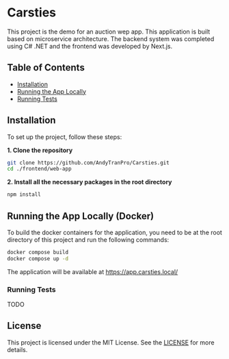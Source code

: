 # Carsties

This project is the demo for an auction wep app. This application is built based on microservice architecture. The backend system was completed using C# .NET and the frontend was developed by Next.js.

## Table of Contents

- [Installation](#installation)
- [Running the App Locally](#running-the-development-server)
- [Running Tests](#running-tests)

## Installation

To set up the project, follow these steps:

**1. Clone the repository**
```bash
git clone https://github.com/AndyTranPro/Carsties.git
cd ./frontend/web-app
```

**2. Install all the necessary packages in the root directory**
```bash
npm install
```

## Running the App Locally (Docker)

To build the docker containers for the application, you need to be at the root directory of this project and run the following commands:

```bash
docker compose build
docker compose up -d
```
The application will be available at https://app.carsties.local/

### Running Tests
TODO

## License
This project is licensed under the MIT License. See the [LICENSE](https://opensource.org/license/mit) for more details.

